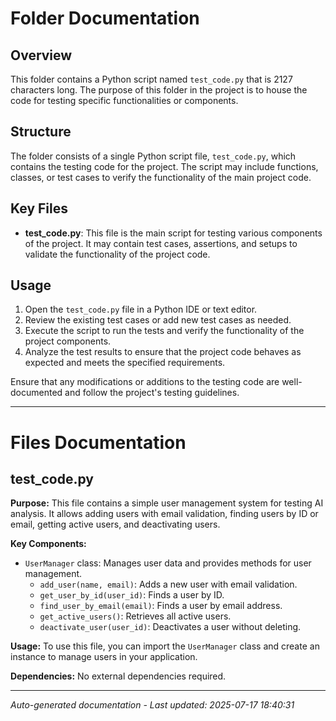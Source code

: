 # Folder Documentation

## Overview
This folder contains a Python script named `test_code.py` that is 2127 characters long. The purpose of this folder in the project is to house the code for testing specific functionalities or components.

## Structure
The folder consists of a single Python script file, `test_code.py`, which contains the testing code for the project. The script may include functions, classes, or test cases to verify the functionality of the main project code.

## Key Files
- **test_code.py**: This file is the main script for testing various components of the project. It may contain test cases, assertions, and setups to validate the functionality of the project code.

## Usage
1. Open the `test_code.py` file in a Python IDE or text editor.
2. Review the existing test cases or add new test cases as needed.
3. Execute the script to run the tests and verify the functionality of the project components.
4. Analyze the test results to ensure that the project code behaves as expected and meets the specified requirements.

Ensure that any modifications or additions to the testing code are well-documented and follow the project's testing guidelines.

---

# Files Documentation

## test_code.py

**Purpose:** This file contains a simple user management system for testing AI analysis. It allows adding users with email validation, finding users by ID or email, getting active users, and deactivating users.

**Key Components:**
- `UserManager` class: Manages user data and provides methods for user management.
  - `add_user(name, email)`: Adds a new user with email validation.
  - `get_user_by_id(user_id)`: Finds a user by ID.
  - `find_user_by_email(email)`: Finds a user by email address.
  - `get_active_users()`: Retrieves all active users.
  - `deactivate_user(user_id)`: Deactivates a user without deleting.

**Usage:** To use this file, you can import the `UserManager` class and create an instance to manage users in your application.

**Dependencies:** No external dependencies required.

---
*Auto-generated documentation - Last updated: 2025-07-17 18:40:31*
